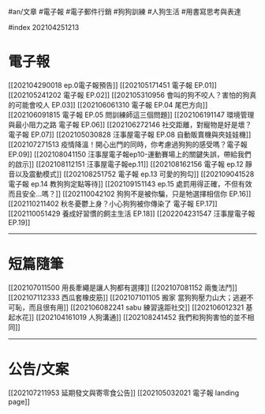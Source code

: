 #an/文章 #電子報 #電子郵件行銷 #狗狗訓練 #人狗生活 #用書寫思考與表達 

#index 202104251213
# 電子報
[[202104290018 ep.0電子報預告]]
[[202105171451 電子報 EP.01]]
[[202105241202 電子報 EP.02]]
[[202105310956 會叫的狗不咬人？害怕的狗真的可能會咬人 EP.03]]
[[202106061310 電子報 EP.04 尾巴方向]]
[[202106091815 電子報 EP.05  問訓練師這三個問題]]
[[202106191147 環境管理與最小阻力之路 電子報 EP.06]]
[[202106272146 社交距離，對寵物是好是壞？  電子報 EP.07]]
[[202105030828 汪事屋電子報 EP.08 自動販賣機與夾娃娃機]]
[[202107271513 疫情降溫！開心出門的同時，你考慮過狗狗的感受嗎？電子報 EP.09]]
[[202108041150 汪事屋電子報ep10-運動賽場上的關鍵失誤，帶給我們的啟示]]
[[202108112151 汪事屋電子報ep.11]]
[[202108162156 電子報 ep.12 靜音以及震動模式]]
[[202108251752 電子報 ep.13 可愛的狗勾]]
[[202109041528 電子報 ep.14 教狗狗定點等待]]
[[202109151143 ep.15 處罰用得正確，不但有效而且安全...嗎？]]
[[202110042102 狗狗不是被你騙，只是牠選擇相信你 EP.16]]
[[202110211402 秋冬憂鬱上身？小心狗狗被你傳染了 電子報 EP.17]]
[[202110051429 養成好習慣的飼主生活 EP.18]]
[[202204231547 汪事屋電子報 EP.19]]

---

# 短篇隨筆
[[202107011500 用長牽繩是讓人狗都有選擇]]
[[202107081152 兩隻法鬥]]
[[202107112333 西瓜套橡皮筋]]
[[202107101105 搬家 當狗狗壓力山大；逃避不可恥，而且很有用]]
[[202106082241 sabu 練習遠距社交]]
[[202106012321 基起水花]]
[[202104161019 人狗溝通]]
[[202108241452 我們和狗狗害怕的並不相同]]

---

# 公告/文案
[[202107211953 延期發文與寄零食公告]]
[[202105032021 電子報 landing page]]